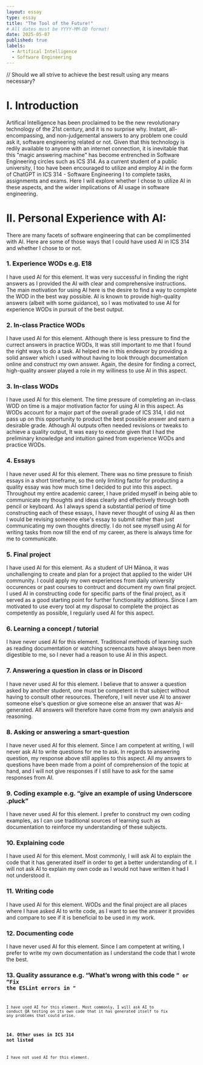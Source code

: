 ```yaml
---
layout: essay
type: essay
title: "The Tool of the Future!"
# All dates must be YYYY-MM-DD format!
date: 2025-05-07
published: true
labels:
  - Artifical Intelligence
  - Software Engineering
---
```


// Should we all strive to achieve the best result using any means necessary?

# I. Introduction

Artifical Intelligence has been proclaimed to be the new revolutionary technology of the 21st century, and it is no surprise why. Instant, all-encompassing, and non-judgemental answers to any problem one could ask it, software engineering related or not. Given that this technology is redily available to anyone with an internet connection, it is inevitable that this "magic answering machine" has become entrenched in Software Engineering circles such as ICS 314. As a current student of a public university, I too have been encouraged to utilize and employ AI in the form of ChatGPT in ICS 314 - Software Engineering I to complete tasks, assignments and exams. Here I will explore whether I chose to utilize AI in these aspects, and the wider implications of AI usage in software engineering.

# II. Personal Experience with AI:

There are many facets of software engineering that can be complimented with AI. Here are some of those ways that I could have used AI in ICS 314 and whether I chose to or not.

### 1. Experience WODs e.g. E18

I have used AI for this element. It was very successful in finding the right answers as I provided the AI with clear and comprehensive instructions. The main motivation for using AI here is the desire to find a way to complete the WOD in the best way possible. AI is known to provide high-quality answers (albeit with some guidance), so I was motivated to use AI for experience WODs in pursuit of the best output.

### 2. In-class Practice WODs

I have used AI for this element. Although there is less pressure to find the currect answers in practice WODs, It was still important to me that I found the right ways to do a task. AI helped me in this endeavor by providing a solid answer which I used without having to look through documentation online and construct my own answer. Again, the desire for finding a correct, high-quality answer played a role in my williness to use AI in this aspect.

### 3. In-class WODs

I have used AI for this element. The time pressure of completing an in-class WOD on time is a major motivation factor for using AI in this aspect. As WODs account for a major part of the overall grade of ICS 314, I did not pass up on this opportunity to product the best possible answer and earn a desirable grade. Athough AI outputs often needed revisions or tweaks to achieve a quality output, It was easy to execute given that I had the preliminary knowledge and intuition gained from experience WODs and practice WODs.

### 4. Essays

I have never used AI for this element. There was no time pressure to finish essays in a short timeframe, so the only limiting factor for producting a quality essay was how much time I decided to put into this aspect. Throughout my entire academic career, I have prided myself in being able to communicate my thoughts and ideas clearly and effectively through both pencil or keyboard. As I always spend a substantial period of time constructing each of these essays, I have never thought of using AI as then I would be revising someone else's essay to submit rather than just communicating my own thoughts directly. I do not see myself using AI for writing tasks from now till the end of my career, as there is always time for me to communicate.

### 5. Final project

I have used AI for this element. As a student of UH Mānoa, it was unchallenging to create and plan for a project that applied to the wider UH community. I could apply my own experiences from daily university occurences or past courses to contruct and document my own final project. I used AI in constructing code for specific parts of the final project, as it served as a good starting point for further functionality additions. Since I am motivated to use every tool at my disposal to complete the project as competently as possible, I regularly used AI for this aspect.

### 6. Learning a concept / tutorial

I have never used AI for this element. Traditional methods of learning such as reading documentation or watching screencasts have always been more digestible to me, so I never had a reason to use AI in this aspect. 

### 7. Answering a question in class or in Discord

I have never used AI for this element. I believe that to answer a question asked by another student, one must be competent in that subject without having to consult other resources. Therefore, I will never use AI to answer someone else's question or give someone else an answer that was AI-generated. All answers will therefore have come from my own analysis and reasoning.

### 8. Asking or answering a smart-question

I have never used AI for this element. Since I am competent at writing, I will never ask AI to write questions for me to ask. In regards to answering question, my response above still applies to this aspect. All my answers to questions have been made from a point of comprehension of the topic at hand, and I will not give responses if I still have to ask for the same responses from AI.

### 9. Coding example e.g. “give an example of using Underscore .pluck”

I have never used AI for this element. I prefer to construct my own coding examples, as I can use traditional sources of learning such as documentation to reinforce my understanding of these subjects. 

### 10. Explaining code

I have used AI for this element. Most commonly, I will ask AI to explain the code that it has generated itself in order to get a better understanding of it. I will not ask AI to explain my own code as I would not have written it had I not understood it.

### 11. Writing code

I have used AI for this element. WODs and the final project are all places where I have asked AI to write code, as I want to see the answer it provides and compare to see if it is beneficial to be used in my work. 

### 12. Documenting code

I have never used AI for this element. Since I am competent at writing, I prefer to write my own documentation as I understand the code that I wrote the best. 

### 13. Quality assurance e.g. “What’s wrong with this code <code here>” or “Fix the ESLint errors in <code here>”

I have used AI for this element. Most commonly, I will ask AI to conduct QA testing on its own code that it has generated itself to fix any problems that could arise. 

### 14. Other uses in ICS 314 not listed

I have not used AI for this element.
